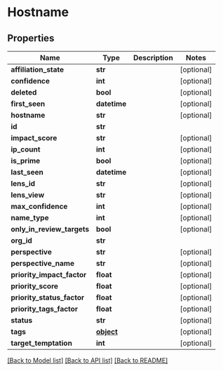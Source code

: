 # Hostname

## Properties
Name | Type | Description | Notes
------------ | ------------- | ------------- | -------------
**affiliation_state** | **str** |  | [optional] 
**confidence** | **int** |  | [optional] 
**deleted** | **bool** |  | [optional] 
**first_seen** | **datetime** |  | [optional] 
**hostname** | **str** |  | [optional] 
**id** | **str** |  | 
**impact_score** | **str** |  | [optional] 
**ip_count** | **int** |  | [optional] 
**is_prime** | **bool** |  | [optional] 
**last_seen** | **datetime** |  | [optional] 
**lens_id** | **str** |  | [optional] 
**lens_view** | **str** |  | [optional] 
**max_confidence** | **int** |  | [optional] 
**name_type** | **int** |  | [optional] 
**only_in_review_targets** | **bool** |  | [optional] 
**org_id** | **str** |  | 
**perspective** | **str** |  | [optional] 
**perspective_name** | **str** |  | [optional] 
**priority_impact_factor** | **float** |  | [optional] 
**priority_score** | **float** |  | [optional] 
**priority_status_factor** | **float** |  | [optional] 
**priority_tags_factor** | **float** |  | [optional] 
**status** | **str** |  | [optional] 
**tags** | [**object**](.md) |  | [optional] 
**target_temptation** | **int** |  | [optional] 

[[Back to Model list]](../README.md#documentation-for-models) [[Back to API list]](../README.md#documentation-for-api-endpoints) [[Back to README]](../README.md)


